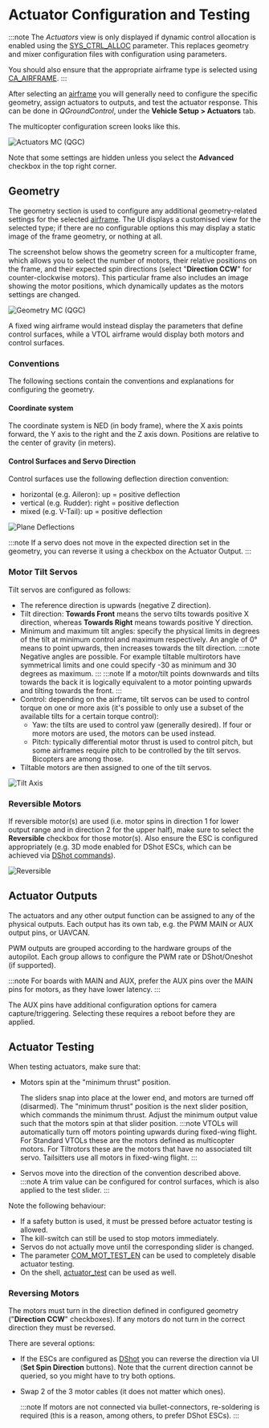# Actuator Configuration and Testing

:::note
The *Actuators* view is only displayed if dynamic control allocation is enabled using the [SYS_CTRL_ALLOC](../advanced_config/parameter_reference.md#SYS_CTRL_ALLOC) parameter.
This replaces geometry and mixer configuration files with configuration using parameters.

You should also ensure that the appropriate airframe type is selected using [CA_AIRFRAME](../advanced_config/parameter_reference.md#CA_AIRFRAME).
:::

After selecting an [airframe](../config/airframe.md) you will generally need to configure the specific geometry, assign actuators to outputs, and test the actuator response.
This can be done in *QGroundControl*, under the **Vehicle Setup > Actuators** tab.

The multicopter configuration screen looks like this.

![Actuators MC (QGC)](../../assets/config/actuators/qgc_actuators_mc_aux.png)

Note that some settings are hidden unless you select the **Advanced** checkbox in the top right corner.

## Geometry

The geometry section is used to configure any additional geometry-related settings for the selected [airframe](../config/airframe.md).
The UI displays a customised view for the selected type; if there are no configurable options this may display a static image of the frame geometry, or nothing at all.

The screenshot below shows the geometry screen for a multicopter frame, which allows you to select the number of motors, their relative positions on the frame, and their expected spin directions (select "**Direction CCW**" for counter-clockwise motors).
This particular frame also includes an image showing the motor positions, which dynamically updates as the motors settings are changed.

![Geometry MC (QGC)](../../assets/config/actuators/qgc_actuators_mc_geometry.png)

A fixed wing airframe would instead display the parameters that define control surfaces, while a VTOL airframe would display both motors and control surfaces.


### Conventions

The following sections contain the conventions and explanations for configuring the geometry.

#### Coordinate system

The coordinate system is NED (in body frame), where the X axis points forward, the Y axis to the right and the Z axis down.
Positions are relative to the center of gravity (in meters).

#### Control Surfaces and Servo Direction

Control surfaces use the following deflection direction convention:
- horizontal (e.g. Aileron): up = positive deflection
- vertical (e.g. Rudder): right = positive deflection
- mixed (e.g. V-Tail): up = positive deflection

![Plane Deflections](../../assets/config/actuators/plane_servo_convention.png)

:::note
If a servo does not move in the expected direction set in the geometry, you can reverse it using a checkbox on the Actuator Output.
:::


### Motor Tilt Servos

Tilt servos are configured as follows:
- The reference direction is upwards (negative Z direction).
- Tilt direction: **Towards Front** means the servo tilts towards positive X direction, whereas **Towards Right** means towards positive Y direction.
- Minimum and maximum tilt angles: specify the physical limits in degrees of the tilt at minimum control and maximum respectively.
  An angle of 0° means to point upwards, then increases towards the tilt direction.
  :::note
  Negative angles are possible. For example tiltable multirotors have symmetrical limits and one could specify -30 as minimum and 30 degrees as maximum.
  :::
  :::note
  If a motor/tilt points downwards and tilts towards the back it is logically equivalent to a motor pointing upwards and tilting towards the front.
  :::
- Control: depending on the airframe, tilt servos can be used to control torque on one or more axis (it's possible to only use a subset of the available tilts for a certain torque control):
  - Yaw: the tilts are used to control yaw (generally desired).
    If four or more motors are used, the motors can be used instead.
  - Pitch: typically differential motor thrust is used to control pitch, but some airframes require pitch to be controlled by the tilt servos.
    Bicopters are among those.
- Tiltable motors are then assigned to one of the tilt servos.

![Tilt Axis](../../assets/config/actuators/tilt_axis.png)


### Reversible Motors

If reversible motor(s) are used (i.e. motor spins in direction 1 for lower output range and in direction 2 for the upper half), make sure to select the **Reversible** checkbox for those motor(s).
Also ensure the ESC is configured appropriately (e.g. 3D mode enabled for DShot ESCs, which can be achieved via [DShot commands](../peripherals/dshot.md#commands)).

![Reversible](../../assets/config/actuators/qgc_geometry_reversible.png)


## Actuator Outputs

The actuators and any other output function can be assigned to any of the physical outputs.
Each output has its own tab, e.g. the PWM MAIN or AUX output pins, or UAVCAN.

PWM outputs are grouped according to the hardware groups of the autopilot.
Each group allows to configure the PWM rate or DShot/Oneshot (if supported).

:::note
For boards with MAIN and AUX, prefer the AUX pins over the MAIN pins for motors, as they have lower latency.
:::

The AUX pins have additional configuration options for camera capture/triggering.
Selecting these requires a reboot before they are applied.


## Actuator Testing

When testing actuators, make sure that:
- Motors spin at the "minimum thrust" position.

  The sliders snap into place at the lower end, and motors are turned off (disarmed).
  The "minimum thrust" position is the next slider position, which commands the minimum thrust.
  Adjust the minimum output value such that the motors spin at that slider position.
  :::note
  VTOLs will automatically turn off motors pointing upwards during fixed-wing flight.
  For Standard VTOLs these are the motors defined as multicopter motors.
  For Tiltrotors these are the motors that have no associated tilt servo.
  Tailsitters use all motors in fixed-wing flight.
  :::
- Servos move into the direction of the convention described above.
  :::note
  A trim value can be configured for control surfaces, which is also applied to the test slider.
  :::

Note the following behaviour:
- If a safety button is used, it must be pressed before actuator testing is allowed.
- The kill-switch can still be used to stop motors immediately.
- Servos do not actually move until the corresponding slider is changed.
- The parameter [COM_MOT_TEST_EN](../advanced_config/parameter_reference.md#COM_MOT_TEST_EN) can be used to completely disable actuator testing.
- On the shell, [actuator_test](../modules/modules_command.md#actuator-test) can be used as well.

### Reversing Motors

The motors must turn in the direction defined in configured geometry ("**Direction CCW**" checkboxes).
If any motors do not turn in the correct direction they must be reversed.

There are several options:
- If the ESCs are configured as [DShot](../peripherals/dshot.md) you can reverse the direction via UI (**Set Spin Direction** buttons).
  Note that the current direction cannot be queried, so you might have to try both options.
- Swap 2 of the 3 motor cables (it does not matter which ones).

  :::note
  If motors are not connected via bullet-connectors, re-soldering is required (this is a reason, among others, to prefer DShot ESCs).
  :::
